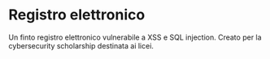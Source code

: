
# Registro elettronico

Un finto registro elettronico vulnerabile a XSS e SQL injection. Creato per la cybersecurity scholarship destinata ai licei.
